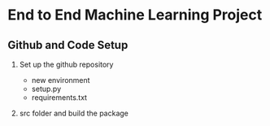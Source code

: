 # End to End Machine Learning Project

## Github and Code Setup

1. Set up the github repository
    
    - new environment
    - setup.py
    - requirements.txt

2. src folder and build the package